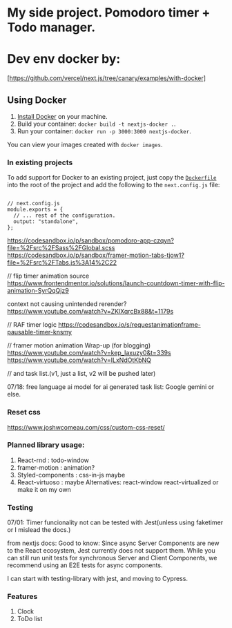 # My side project. Pomodoro timer + Todo manager.

# Dev env docker by:

[https://github.com/vercel/next.js/tree/canary/examples/with-docker]

## Using Docker

1. [Install Docker](https://docs.docker.com/get-docker/) on your machine.
1. Build your container: `docker build -t nextjs-docker .`.
1. Run your container: `docker run -p 3000:3000 nextjs-docker`.

You can view your images created with `docker images`.

### In existing projects

To add support for Docker to an existing project, just copy the [`Dockerfile`](https://github.com/vercel/next.js/blob/canary/examples/with-docker/Dockerfile) into the root of the project and add the following to the `next.config.js` file:

```

// next.config.js
module.exports = {
  // ... rest of the configuration.
  output: "standalone",
};
```

https://codesandbox.io/p/sandbox/pomodoro-app-czqyn?file=%2Fsrc%2FSass%2FGlobal.scss
https://codesandbox.io/p/sandbox/framer-motion-tabs-tjow1?file=%2Fsrc%2FTabs.js%3A14%2C22

// flip timer animation source
https://www.frontendmentor.io/solutions/launch-countdown-timer-with-flip-animation-SyrQqQjz9

context not causing unintended rerender?
https://www.youtube.com/watch?v=ZKlXqrcBx88&t=1179s

// RAF timer logic
https://codesandbox.io/s/requestanimationframe-pausable-timer-knsmy

// framer motion animation Wrap-up (for blogging)
https://www.youtube.com/watch?v=kep_Iaxuzy0&t=339s
https://www.youtube.com/watch?v=ILxNdOtKbNQ

// and task list.(v1, just a list, v2 will be pushed later)

07/18: free language ai model for ai generated task list: Google gemini or else.

### Reset css

https://www.joshwcomeau.com/css/custom-css-reset/

### Planned library usage:

1. React-rnd : todo-window
2. framer-motion : animation?
3. Styled-components : css-in-js maybe
4. React-virtuoso : maybe Alternatives: react-window react-virtualized or make it on my own

### Testing

07/01: Timer funcionality not can be tested with Jest(unless using faketimer or I mislead the docs.)

from nextjs docs: Good to know: Since async Server Components are new to the React ecosystem, Jest currently does not support them. While you can still run unit tests for synchronous Server and Client Components, we recommend using an E2E tests for async components.

I can start with testing-library with jest, and moving to Cypress.

### Features

1. Clock
2. ToDo list
